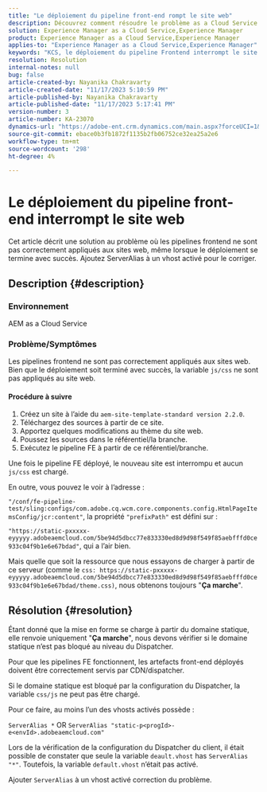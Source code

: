 ```yaml
---
title: "Le déploiement du pipeline front-end rompt le site web"
description: Découvrez comment résoudre le problème as a Cloud Service AEM où le déploiement du pipeline front-end interrompt le site web. Ajoutez ServerAlias à un vhost activé.
solution: Experience Manager as a Cloud Service,Experience Manager
product: Experience Manager as a Cloud Service,Experience Manager
applies-to: "Experience Manager as a Cloud Service,Experience Manager"
keywords: "KCS, le déploiement du pipeline Frontend interrompt le site web, AEM as a Cloud Service, les fichiers js/css ne sont pas appliqués"
resolution: Resolution
internal-notes: null
bug: false
article-created-by: Nayanika Chakravarty
article-created-date: "11/17/2023 5:10:59 PM"
article-published-by: Nayanika Chakravarty
article-published-date: "11/17/2023 5:17:41 PM"
version-number: 3
article-number: KA-23070
dynamics-url: "https://adobe-ent.crm.dynamics.com/main.aspx?forceUCI=1&pagetype=entityrecord&etn=knowledgearticle&id=791f2b46-6c85-ee11-8179-6045bd0061cb"
source-git-commit: ebace0b3fb1872f1135b2fb06752ce32ea25a2e6
workflow-type: tm+mt
source-wordcount: '298'
ht-degree: 4%

---
```


# Le déploiement du pipeline front-end interrompt le site web


Cet article décrit une solution au problème où les pipelines frontend ne sont pas correctement appliqués aux sites web, même lorsque le déploiement se termine avec succès. Ajoutez ServerAlias à un vhost activé pour le corriger.



## Description {#description}


### Environnement

AEM as a Cloud Service

### Problème/Symptômes

Les pipelines frontend ne sont pas correctement appliqués aux sites web. Bien que le déploiement soit terminé avec succès, la variable `js/css` ne sont pas appliqués au site web.

#### Procédure à suivre

1. Créez un site à l’aide du `aem-site-template-standard version 2.2.0`.
2. Téléchargez des sources à partir de ce site.
3. Apportez quelques modifications au thème du site web.
4. Poussez les sources dans le référentiel/la branche.
5. Exécutez le pipeline FE à partir de ce référentiel/branche.


Une fois le pipeline FE déployé, le nouveau site est interrompu et aucun `js/css` est chargé.

En outre, vous pouvez le voir à l’adresse :

`"/conf/fe-pipeline-test/sling:configs/com.adobe.cq.wcm.core.components.config.HtmlPageItemsConfig/jcr:content"`, la propriété `"prefixPath"` est défini sur :

`"https://static-pxxxxx-eyyyyy.adobeaemcloud.com/5be94d5dbcc77e833330ed8d9d98f549f85aebfffd0ce933c04f9b1e6e67bdad"`, qui a l’air bien.

Mais quelle que soit la ressource que nous essayons de charger à partir de ce serveur (comme le `css: https://static-pxxxxx-eyyyyy.adobeaemcloud.com/5be94d5dbcc77e833330ed8d9d98f549f85aebfffd0ce933c04f9b1e6e67bdad/theme.css)`, nous obtenons toujours &quot;<b>Ça marche</b>&quot;.


## Résolution {#resolution}


Étant donné que la mise en forme se charge à partir du domaine statique, elle renvoie uniquement &quot;<b>Ça marche</b>&quot;, nous devons vérifier si le domaine statique n’est pas bloqué au niveau du Dispatcher.

Pour que les pipelines FE fonctionnent, les artefacts front-end déployés doivent être correctement servis par CDN/dispatcher.

Si le domaine statique est bloqué par la configuration du Dispatcher, la variable `css/js` ne peut pas être chargé.

Pour ce faire, au moins l’un des vhosts activés possède :

`ServerAlias *`
OR
`ServerAlias "static-p<progId>-e<envId>.adobeaemcloud.com"`

Lors de la vérification de la configuration du Dispatcher du client, il était possible de constater que seule la variable `deault.vhost` has `ServerAlias "*"`. Toutefois, la variable `default.vhost` n’était pas activé.

Ajouter `ServerAlias` à un vhost activé correction du problème.
